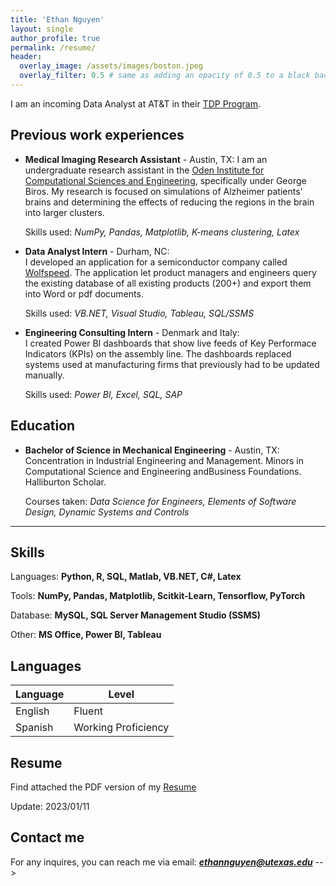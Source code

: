 ```yaml
---
title: 'Ethan Nguyen'
layout: single
author_profile: true
permalink: /resume/
header:
  overlay_image: /assets/images/boston.jpeg
  overlay_filter: 0.5 # same as adding an opacity of 0.5 to a black background
---
```


I am an incoming Data Analyst at AT&T in their [TDP Program](https://www.att.jobs/technology-development-program).

## Previous work experiences

- **Medical Imaging Research Assistant** - Austin, TX:
  I am an undergraduate research assistant in the [Oden Institute for Computational Sciences and Engineering](https://oden.utexas.edu/), specifically under George Biros. My research is focused on simulations of Alzheimer patients' brains and determining the effects of reducing the regions in the brain into larger clusters.

  Skills used: *NumPy, Pandas, Matplotlib, K-means clustering, Latex*

- **Data Analyst Intern** - Durham, NC:  
  I developed an application for a semiconductor company called [Wolfspeed](https://www.wolfspeed.com/). The application let product managers and engineers query the existing database of all existing products (200+) and export them into Word or pdf documents.

  Skills used: *VB.NET, Visual Studio, Tableau, SQL/SSMS*

- **Engineering Consulting Intern** - Denmark and Italy:  
  I created Power BI dashboards that show live feeds of Key Performace Indicators (KPIs) on the assembly line. The dashboards replaced systems used at manufacturing firms that previously had to be updated manually.

  Skills used: *Power BI, Excel, SQL, SAP*

## Education

- **Bachelor of Science in Mechanical Engineering** - Austin, TX:  
  Concentration in Industrial Engineering and Management. Minors in Computational Science and Engineering andBusiness Foundations. Halliburton Scholar.

  Courses taken: *Data Science for Engineers, Elements of Software Design, Dynamic Systems and Controls*

---

## Skills

Languages: **Python, R, SQL, Matlab, VB.NET, C#, Latex**

Tools: **NumPy, Pandas, Matplotlib, Scitkit-Learn, Tensorflow, PyTorch**

Database: **MySQL, SQL Server Management Studio (SSMS)**

Other: **MS Office, Power BI, Tableau**

## Languages

| Language | Level  |
|----------|--------|
| English  | Fluent |
| Spanish  | Working Proficiency |

## Resume

Find attached the PDF version of my [Resume](files/Ethan_Nguyen_Resume.pdf)  

Update: 2023/01/11

## Contact me

For any inquires, you can reach me via email: **_[ethannguyen@utexas.edu](mailto:ethannguyen@utexas.edu)_** -->
